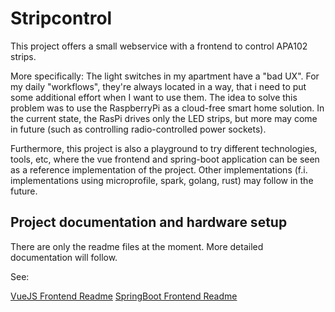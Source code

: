# Stripcontrol

This project offers a small webservice with a frontend to control APA102 strips.

More specifically: 
The light switches in my apartment have a "bad UX". For my daily "workflows", they're always located in a way, that i need to put some additional effort when I want to use them. The idea to solve this problem was to use the RaspberryPi as a cloud-free smart home solution. In the current state, the RasPi drives only the LED strips, but more may come in future (such as controlling radio-controlled power sockets).

Furthermore, this project is also a playground to try different technologies, tools, etc, where the vue frontend and spring-boot application can be seen as a reference implementation of the project. Other implementations (f.i. implementations using microprofile, spark, golang, rust) may follow in the future.

## Project documentation and hardware setup
There are only the readme files at the moment. More detailed documentation will follow.

See:

[VueJS Frontend Readme](stripcontrol-frontend/README.md)
[SpringBoot Frontend Readme](stripcontrol-javabackend/README.md)
